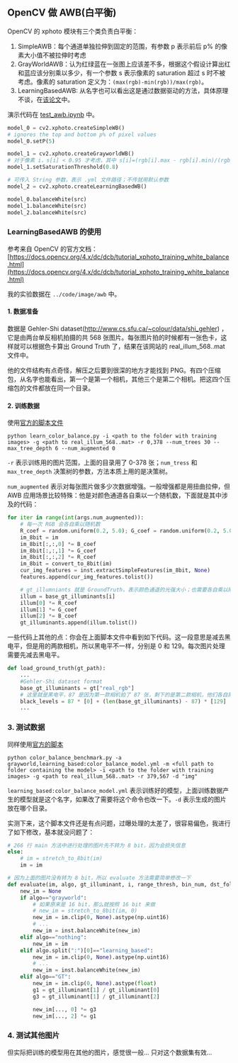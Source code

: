 ## OpenCV 做 AWB(白平衡)

OpenCV 的 xphoto 模块有三个类负责白平衡：

1. SimpleAWB：每个通道单独拉伸到固定的范围，有参数 p 表示前后 p% 的像素大小值不被拉伸时考虑
2. GrayWorldAWB：认为红绿蓝在一张图上应该差不多，根据这个假设计算出红和蓝应该分别乘以多少，有一个参数 s 表示像素的 saturation 超过 s 时不被考虑。像素的 saturation 定义为：`(max(rgb)-min(rgb))/max(rgb)`。
3. LearningBasedAWB: 从名字也可以看出这是通过数据驱动的方法，具体原理不谈，在[该论文](https://openaccess.thecvf.com/content_cvpr_2015/papers/Cheng_Effective_Learning-Based_Illuminant_2015_CVPR_paper.pdf)中。

演示代码在 [test_awb.ipynb]('../code/test_awb.ipynb') 中。

```python
model_0 = cv2.xphoto.createSimpleWB()
# ignores the top and bottom p% of pixel values
model_0.setP(5) 

model_1 = cv2.xphoto.createGrayworldWB()
# 对于像素 i，s[i] < 0.95 才考虑，其中 s[i]=(rgb[i].max - rgb[i].min)/(rgb[i].max)
model_1.setSaturationThreshold(0.8) 

# 可传入 String 参数，表示 .yml 文件路径；不传就用默认参数
model_2 = cv2.xphoto.createLearningBasedWB()

model_0.balanceWhite(src)
model_1.balanceWhite(src)
model_2.balanceWhite(src)
```

### LearningBasedAWB 的使用

参考来自 OpenCV 的官方文档：[https://docs.opencv.org/4.x/dc/dcb/tutorial_xphoto_training_white_balance.html](https://docs.opencv.org/4.x/dc/dcb/tutorial_xphoto_training_white_balance.html)

我的实验数据在 `../code/image/awb` 中。

#### 1. 数据准备

数据是 Gehler-Shi dataset(http://www.cs.sfu.ca/~colour/data/shi_gehler) ，它是由两台单反相机拍摄的共 568 张图片。每张图片拍的时候都有一张色卡，这样就可以根据色卡算出 Ground Truth 了，结果在该网站的 real_illum_568..mat 文件中。

他的文件结构有点奇怪，解压之后要到很深的地方才能找到 PNG。有四个压缩包，从名字也能看出，第一个是第一个相机，其他三个是第二个相机。把这四个压缩包的文件都放在同一个目录。

#### 2. 训练数据

使用[官方的脚本文件](https://github.com/opencv/opencv_contrib/tree/master/modules/xphoto/samples/learn_color_balance.py)
```
python learn_color_balance.py -i <path to the folder with training images> -g <path to real_illum_568..mat> -r 0,378 --num_trees 30 --max_tree_depth 6 --num_augmented 0
```

`-r` 表示训练用的图片范围，上面的目录用了 0-378 张；`num_tress` 和 `max_tree_depth` 决策树的参数，方法本质上用的是决策树。

`num_augmented` 表示对每张图片做多少次数据增强。一般增强都是用扭曲拉伸，但 AWB 应用场景比较特殊：他是对颜色通道各自乘以一个随机数，下面就是其中涉及的代码：

```python
for iter in range(int(args.num_augmented)):
    # 每一次 RGB 会各自乘以随机数
    R_coef = random.uniform(0.2, 5.0); G_coef = random.uniform(0.2, 5.0); B_coef = random.uniform(0.2, 5.0)
    im_8bit = im
    im_8bit[:,:,0] *= B_coef
    im_8bit[:,:,1] *= G_coef
    im_8bit[:,:,2] *= R_coef
    im_8bit = convert_to_8bit(im)
    cur_img_features = inst.extractSimpleFeatures(im_8bit, None)
    features.append(cur_img_features.tolist())

    # gt_illumniants 就是 GroundTruth，表示颜色通道的光强大小；也需要各自乘以刚才的对应随机数
    illum = base_gt_illuminants[i]
    illum[0] *= R_coef
    illum[1] *= G_coef
    illum[2] *= B_coef
    gt_illuminants.append(illum.tolist())
```

一些代码上其他的点：你会在上面脚本文件中看到如下代码。这一段意思是减去黑电平，但是用的两款相机，所以黑电平不一样，分别是 0 和 129。每次图片处理需要先减去黑电平。
```python
def load_ground_truth(gt_path):
    ...
    #Gehler-Shi dataset format
    base_gt_illuminants = gt["real_rgb"]
    # 这里就是黑电平，87 是因为第一款相机拍了 87 张，剩下的是第二款相机，他们各自黑电平分别是 0 和 129
    black_levels = 87 * [0] + (len(base_gt_illuminants) - 87) * [129]
    ...
```

### 3. 测试数据

同样使用[官方的脚本](https://github.com/opencv/opencv_contrib/tree/master/modules/xphoto/samples/color_balance_benchmark.py)
```
python color_balance_benchmark.py -a grayworld,learning_based:color_balance_model.yml -m <full path to folder containing the model> -i <path to the folder with training images> -g <path to real_illum_568..mat> -r 379,567 -d "img"
```

`learning_based:color_balance_model.yml` 表示训练好的模型，上面训练数据产生的模型就是这个名字，如果改了需要将这个命令也改一下。`-d` 表示生成的图片放在哪个目录。

实测下来，这个脚本文件还是有点问题，过曝处理的太差了，很容易偏色，我进行了如下修改，基本就没问题了：

``` python
# 266 行 main 方法中进行处理的图片先不转为 8 bit，因为会损失信息
else:
    # im = stretch_to_8bit(im)
    im = im

# 因为上面的图片没有转为 8 bit，所以 evaluate 方法需要简单修改一下
def evaluate(im, algo, gt_illuminant, i, range_thresh, bin_num, dst_folder, model_folder):
    new_im = None
    if algo=="grayworld":
        # 如果原来是 16 bit，那么就按照 16 bit 来做
        # new_im = stretch_to_8bit(im, 0)
        new_im = im.clip(0, None).astype(np.uint16)
        # ...
        new_im = inst.balanceWhite(new_im)
    elif algo=="nothing":
        new_im = im
    elif algo.split(":")[0]=="learning_based":
        new_im = im.clip(0, None).astype(np.uint16)
        # ...
        new_im = inst.balanceWhite(new_im)
    elif algo=="GT":
        new_im = im.clip(0, None).astype(float)
        g1 = gt_illuminant[1] / gt_illuminant[0]
        g3 = gt_illuminant[1] / gt_illuminant[2]

        new_im[..., 0] *= g3
        new_im[..., 2] *= g1
```

### 4. 测试其他图片

但实际把训练的模型用在其他的图片，感觉很一般... 只对这个数据集有效...
